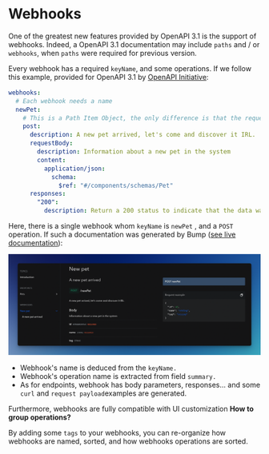 # Webhooks

One of the greatest new features provided by OpenAPI 3.1 is the support of webhooks. Indeed, a OpenAPI 3.1 documentation may include `paths` and / or `webhooks`, when `paths` were required for previous version.

Every webhook has a required `keyName`, and some operations. If we follow this example, provided for OpenAPI 3.1 by [OpenAPI Initiative](https://github.com/OAI/OpenAPI-Specification):

```yaml
webhooks:
  # Each webhook needs a name
  newPet:
    # This is a Path Item Object, the only difference is that the request is initiated by the API provider
    post:
      description: A new pet arrived, let's come and discover it IRL.
      requestBody:
        description: Information about a new pet in the system
        content:
          application/json:
            schema:
              $ref: "#/components/schemas/Pet"
      responses:
        "200":
          description: Return a 200 status to indicate that the data was received successfully
```

Here, there is a single webhook whom `keyName`  is `newPet` , and a `POST` operation. If such a documentation was generated by Bump ([see live documentation](https://bump.sh/bump/doc/webhook-example)):

![Example webhook rendering](/files/help/openapi-webhooks-dark.png)

- Webhook's name is deduced from the `keyName.`
- Webhook's operation name is extracted from field `summary.`
- As for endpoints, webhook has body parameters, responses... and some `curl` and `request payload`examples are generated.

Furthermore, webhooks are fully compatible with UI customization **How to group operations?**

By adding some `tags` to your webhooks, you can re-organize how webhooks are named, sorted, and how webhooks operations are sorted.

